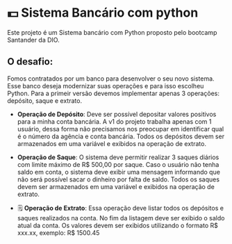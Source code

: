 # :dollar: Sistema Bancário com python

Este projeto é um Sistema bancário com Python proposto pelo bootcamp Santander da DIO.

## O desafio:

Fomos contratados por um banco para desenvolver o seu novo sistema. Esse banco deseja modernizar suas operações e para isso escolheu Python. Para a primeir versão devemos implementar apenas 3 operações: depósito, saque e extrato.

- **Operação de Depósito**: Deve ser possível depositar valores positivos para a minha conta bancária. A v1 do projeto trabalha apenas com 1 usuário, dessa forma não precisamos nos preocupar em identificar qual é o número da agência e conta bancária. Todos os depósitos devem ser armazenados em uma variável e exibidos na operação de extrato.

- **Operação de Saque**: O sistema deve permitir realizar 3 saques diários com limite máximo de R$ 500,00 por saque. Caso o usuário não tenha saldo em conta, o sistema deve exibir uma mensagem informando que não será possível sacar o dinheiro por falta de saldo. Todos os saques devem ser armazenados em uma variável e exibidos na operação de extrato.

- 🗒️ **Operação de Extrato**: Essa operação deve listar todos os depósitos e saques realizados na conta. No fim da listagem deve ser exibido o saldo atual da conta. Os valores devem ser exibidos utilizando o formato R$ xxx.xx, exemplo: R$ 1500.45